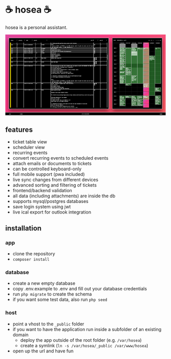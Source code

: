 # ☕ hosea ☕

hosea is a personal assistant.

![](https://github.com/vielhuber/hosea/raw/master/screenshot.png)

## features

-   ticket table view
-   scheduler view
-   recurring events
-   convert recurring events to scheduled events
-   attach emails or documents to tickets
-   can be controlled keyboard-only
-   full mobile support (pwa included)
-   live sync changes from different devices
-   advanced sorting and filtering of tickets
-   frontend/backend validation
-   all data (including attachments) are inside the db
-   supports mysql/postgres databases
-   save login system using jwt
-   live ical export for outlook integration

## installation

### app

-   clone the repository
-   `composer install`

### database

-   create a new empty database
-   copy .env.example to .env and fill out your database credentials
-   run `php migrate` to create the schema
-   if you want some test data, also run `php seed`

### host

-   point a vhost to the `_public` folder
-   if you want to have the application run inside a subfolder of an existing domain
    -   deploy the app outside of the root folder (e.g. `/var/hosea`)
    -   create a symlink (`ln -s /var/hosea/_public /var/www/hosea`)
-   open up the url and have fun
